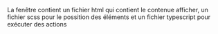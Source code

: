 La fenêtre contient un fichier html qui contient le contenue afficher, un fichier scss pour le possition des éléments et un fichier typescript pour exécuter des actions
